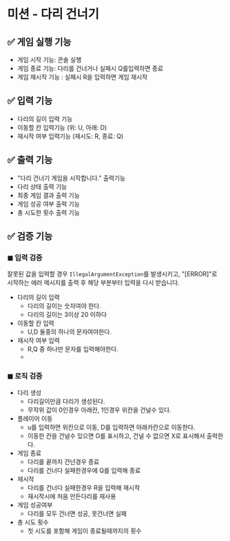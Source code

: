 # 미션 - 다리 건너기

## ✅ 게임 실행 기능
- 게임 시작 기능: 콘솔 실행
- 게임 종료 기능: 다리를 건너거나 실패시 Q를입력하면 종료
- 게임 재시작 기능 : 실패시 R을 입력하면 게임 재시작

## ✅ 입력 기능
- 다리의 길이 입력 기능
- 이동할 칸 입력기능 (위: U, 아래: D)
- 재시작 여부 입력기능 (재시도: R, 종료: Q)
## ✅ 출력 기능
- "다리 건너기 게임을 시작합니다." 출력기능
- 다리 상태 출력 기능
- 최종 게임 결과 출력 기능
- 게임 성공 여부 출력 기능
- 총 시도한 횟수 출력 기능

## ✅ 검증 기능

### **◼ 입력 검증**
 잘못된 값을 입력할 경우 `IllegalArgumentException`를 발생시키고, "[ERROR]"로 시작하는 에러 메시지를 출력 후 해당 부분부터 입력을 다시 받습니다.
- 다리의 길이 입력
    - 다리의 길이는 숫자여야 한다.
    - 다리의 길이는 3이상 20 이하다
- 이동할 칸 입력
    - U,D 둘중의 하나의 문자여야한다.
- 재시작 여부 입력
    - R,Q 중 하나만 문자를 입력해야한다.
    - 
### **◼ 로직 검증**
- 다리 생성
    - 다리길이만큼 다리가 생성된다.
    - 무작위 값이 0인경우 아래칸, 1인경우 위칸을 건널수 있다.
- 플레이어 이동
    - u를 입력하면 위칸으로 이동, D를 입력하면 아래카칸으로 이동한다.
    - 이동한 칸을 건널수 있으면 O를 표시하고, 건널 수 없으면 X로 표시해서 출력한다.
- 게임 종료
    - 다리를 끝까지 건넌경우 종료
    - 다리를 건너다 실패한경우에 Q를 입력해 종료
- 재시작 
    - 다리를 건너다 실패한경우 R을 입력해 재시작
    - 재시작시에 처음 만든다리를 재사용
- 게임 성공여부 
    - 다리를 모두 건너면 성공, 못건너면 실패
- 총 시도 횟수
    - 첫 시도를 포함해 게임이 종료될때까지의 횟수